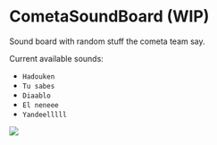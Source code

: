 # CometaSoundBoard (WIP)
Sound board with random stuff the cometa team say.



Current available sounds:
- ```Hadouken```
- ```Tu sabes```
- ```Diaablo```
- ```El neneee```
- ```Yandeelllll```

![](http://media1.giphy.com/media/E1nBGAHynMeCA/giphy.gif)
